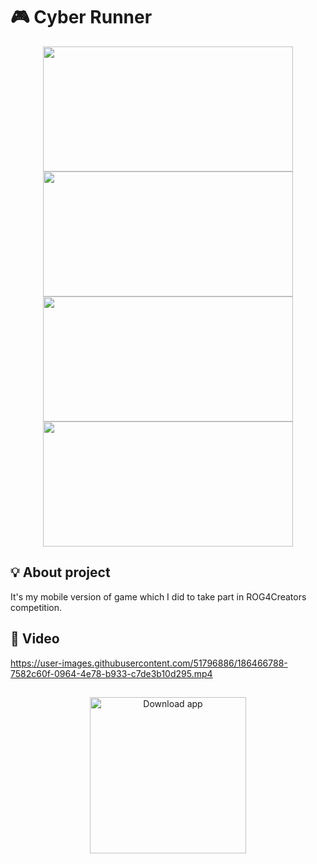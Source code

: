 # 🎮 Cyber Runner

<p float="left" align="center" padding="5" border-line=5px>
<img src="https://user-images.githubusercontent.com/51796886/186459192-01f71026-ea04-4267-8fa1-6179d4ccfe40.png" width="400" height="200" />
<img src="https://user-images.githubusercontent.com/51796886/186459505-ae9edefa-4414-4684-914c-120614630dab.png" width="400" height="200" />
<img src="https://user-images.githubusercontent.com/51796886/186459491-c39df353-bc00-4f47-88ab-dcf6dd886424.png" width="400" height="200" />
<img src="https://user-images.githubusercontent.com/51796886/186459498-209b8a0a-6d97-4fb8-a5b4-215203a13d66.png" width="400" height="200" />
</p>

## :bulb: About project
It's my mobile version of game which I did to take part in ROG4Creators competition.

## :vhs: Video 
https://user-images.githubusercontent.com/51796886/186466788-7582c60f-0964-4e78-b933-c7de3b10d295.mp4
## 

<p align="center">
  <a href="https://play.google.com/store/apps/details?id=com.Games96.CYBERRUNNER"> <img width="250" src="https://pilot-rc.com/wp-content/uploads/2019/07/Google-Play-Icon.png" alt="Download app"></a>
</p>
